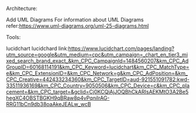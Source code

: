 Architecture:


Add UML Diagrams
For information about UML Diagrams refer:https://www.uml-diagrams.org/uml-25-diagrams.html

Tools:


lucidchart
lucidchard link:https://www.lucidchart.com/pages/landing?utm_source=google&utm_medium=cpc&utm_campaign=_chart_en_tier3_mixed_search_brand_exact_&km_CPC_CampaignId=1484560207&km_CPC_AdGroupID=60168114191&km_CPC_Keyword=lucidchart&km_CPC_MatchType=e&km_CPC_ExtensionID=&km_CPC_Network=g&km_CPC_AdPosition=&km_CPC_Creative=442433234360&km_CPC_TargetID=aud-921551091782:kwd-33511936169&km_CPC_Country=9050506&km_CPC_Device=c&km_CPC_placement=&km_CPC_target=&gclid=Cj0KCQiAjJOQBhCkARIsAEKMtO3A2Be5hegXC4OBSTBGKH9qBRaw8p4vPqnilrAG-RRG11bCn9db38oaAkeJEALw_wcB
